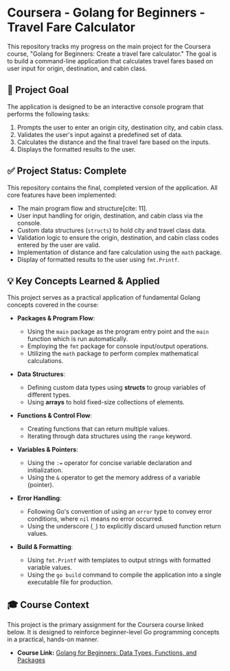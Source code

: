 # Coursera - Golang for Beginners - Travel Fare Calculator

This repository tracks my progress on the main project for the Coursera course, "Golang for Beginners: Create a travel fare calculator." The goal is to build a command-line application that calculates travel fares based on user input for origin, destination, and cabin class.

## 🎯 Project Goal

The application is designed to be an interactive console program that performs the following tasks:

1. Prompts the user to enter an origin city, destination city, and cabin class.
2. Validates the user's input against a predefined set of data.
3. Calculates the distance and the final travel fare based on the inputs.
4. Displays the formatted results to the user.

## ✅ Project Status: Complete

This repository contains the final, completed version of the application. All core features have been implemented:

* The main program flow and structure[cite: 11].
* User input handling for origin, destination, and cabin class via the console.
* Custom data structures (`structs`) to hold city and travel class data.
* Validation logic to ensure the origin, destination, and cabin class codes entered by the user are valid.
* Implementation of distance and fare calculation using the `math` package.
* Display of formatted results to the user using `fmt.Printf`.

## 💡 Key Concepts Learned & Applied

This project serves as a practical application of fundamental Golang concepts covered in the course:

* **Packages & Program Flow**:
  * Using the `main` package as the program entry point and the `main` function which is run automatically.
  * Employing the `fmt` package for console input/output operations.
  * Utilizing the `math` package to perform complex mathematical calculations.

* **Data Structures**:
  * Defining custom data types using **structs** to group variables of different types.
  * Using **arrays** to hold fixed-size collections of elements.

* **Functions & Control Flow**:
  * Creating functions that can return multiple values.
  * Iterating through data structures using the `range` keyword.

* **Variables & Pointers**:
  * Using the `:=` operator for concise variable declaration and initialization.
  * Using the `&` operator to get the memory address of a variable (pointer).

* **Error Handling**:
  * Following Go's convention of using an `error` type to convey error conditions, where `nil` means no error occurred.
  * Using the underscore (`_`) to explicitly discard unused function return values.

* **Build & Formatting**:
  * Using `fmt.Printf` with templates to output strings with formatted variable values.
  * Using the `go build` command to compile the application into a single executable file for production.

## 🎓 Course Context

This project is the primary assignment for the Coursera course linked below. It is designed to reinforce beginner-level Go programming concepts in a practical, hands-on manner.

* **Course Link:** [Golang for Beginners: Data Types, Functions, and Packages](https://www.coursera.org/projects/golang-beginners-data-types-functions-packages)
